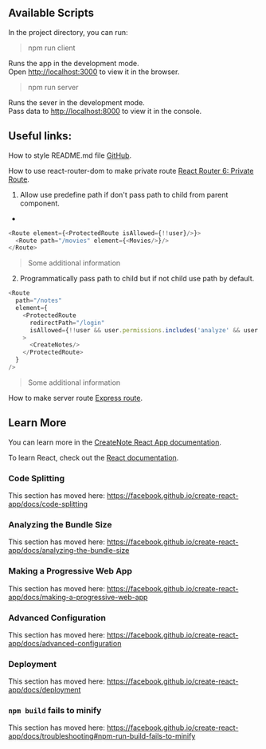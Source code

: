 ## Available Scripts

In the project directory, you can run:
> npm run client

Runs the app in the development mode.<br />
Open [http://localhost:3000](http://localhost:3000) to view it in the browser.
> npm run server

Runs the sever in the development mode.<br />
Pass data to [http://localhost:8000](http://localhost:8000) to view it in the console.

## Useful links:
How to style README.md file [GitHub](https://github.com/adam-p/markdown-here/wiki/Markdown-Cheatsheet).

How to use react-router-dom to make private route [React Router 6: Private Route](https://www.robinwieruch.de/react-router-private-routes/).

1. Allow use predefine path if don't pass path to child from parent component.
- 
```javascript
<Route element={<ProtectedRoute isAllowed={!!user}/>}>
  <Route path="/movies" element={<Movies/>}/>
</Route>
```
> Some additional information

2. Programmatically pass path to child but if not child use path by default.
```javascript
<Route
  path="/notes"
  element={
    <ProtectedRoute
      redirectPath="/login"
      isAllowed={!!user && user.permissions.includes('analyze' && user.roles.includes('admin'))}
    >
      <CreateNotes/>
    </ProtectedRoute>
  }
/>
```
> Some additional information


How to make server route [Express route](https://medium.com/swlh/node-js-router-and-routes-a4a3cfced5c4).


## Learn More

You can learn more in the [CreateNote React App documentation](https://facebook.github.io/create-react-app/docs/getting-started).

To learn React, check out the [React documentation](https://reactjs.org/).

### Code Splitting

This section has moved here: https://facebook.github.io/create-react-app/docs/code-splitting

### Analyzing the Bundle Size

This section has moved here: https://facebook.github.io/create-react-app/docs/analyzing-the-bundle-size

### Making a Progressive Web App

This section has moved here: https://facebook.github.io/create-react-app/docs/making-a-progressive-web-app

### Advanced Configuration

This section has moved here: https://facebook.github.io/create-react-app/docs/advanced-configuration

### Deployment

This section has moved here: https://facebook.github.io/create-react-app/docs/deployment

### `npm build` fails to minify

This section has moved here: https://facebook.github.io/create-react-app/docs/troubleshooting#npm-run-build-fails-to-minify